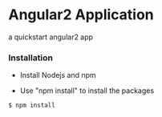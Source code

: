 Angular2 Application
=====================

a quickstart angular2 app

### Installation ###

* Install Nodejs and npm

* Use "npm install" to install the packages
```bash
$ npm install
```

